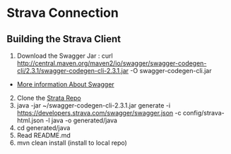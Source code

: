 # Strava Connection

## Building the Strava Client
1. Download the Swagger Jar : curl http://central.maven.org/maven2/io/swagger/swagger-codegen-cli/2.3.1/swagger-codegen-cli-2.3.1.jar -O swagger-codegen-cli.jar
- [More information About Swagger](https://github.com/swagger-api/swagger-codegen/blob/master/README.md#prerequisites)
2. Clone the [Strata Repo](https://github.com/strava/developers.strava.com/)
3. java -jar ~/swagger-codegen-cli-2.3.1.jar generate -i https://developers.strava.com/swagger/swagger.json -c config/strava-html.json -l java -o generated/java
4. cd generated/java
5. Read README.md
6. mvn clean install (install to local repo)
